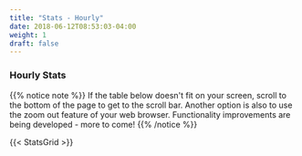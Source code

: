 ```yaml
---
title: "Stats - Hourly"
date: 2018-06-12T08:53:03-04:00
weight: 1
draft: false
---
```


### Hourly Stats

{{% notice note %}}
If the table below doesn't fit on your screen, scroll to the bottom of the page to get to the scroll bar. Another option is also to use the zoom out feature of your web browser. Functionality improvements are being developed - more to come!
{{% /notice %}}

{{< StatsGrid >}}

